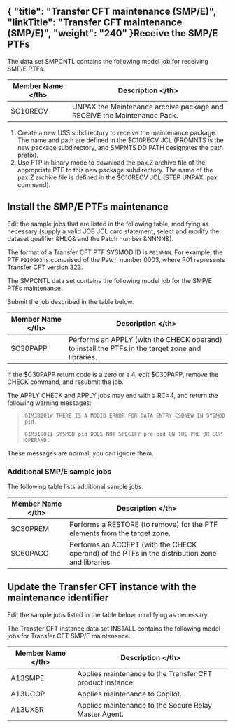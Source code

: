 {
    "title": "Transfer CFT maintenance (SMP/E)",
    "linkTitle": "Transfer CFT maintenance (SMP/E)",
    "weight": "240"
}Receive the SMP/E PTFs
----------------------

The data set SMPCNTL contains the following model job for receiving SMP/E PTFs.


| Member Name &lt;/th&gt;  | Description &lt;/th&gt;  |
| --- | --- |
| $C10RECV  | UNPAX the Maintenance archive package and RECEIVE the Maintenance Pack. |


1. Create a new USS subdirectory to receive the maintenance package. The name and path are defined in the $C10RECV JCL (FROMNTS is the new package subdirectory, and SMPNTS DD PATH designates the path prefix).
1. Use FTP in binary mode to download the pax.Z archive file of the appropriate PTF to this new package subdirectory. The name of the pax.Z archive file is defined in the $C10RECV JCL (STEP UNPAX: pax command).

Install the SMP/E PTFs maintenance
----------------------------------

Edit the sample jobs that are listed in the following table, modifying as necessary (supply a valid JOB JCL card statement, select and modify the dataset qualifier &HLQ& and the Patch number &NNNN&).

The format of a Transfer CFT PTF SYSMOD ID is `P01NNNN`. For example, the PTF `P010003` is comprised of the Patch number 0003, where P01 represents Transfer CFT version 323.

The SMPCNTL data set contains the following model job for the SMP/E PTFs maintenance.

Submit the job described in the table below.


| Member Name &lt;/th&gt;  | Description &lt;/th&gt;  |
| --- | --- |
| $C30PAPP  | Performs an APPLY (with the CHECK operand) to install the PTFs in the target zone and libraries.  |


If the $C30PAPP return code is a zero or a 4, edit $C30PAPP, remove the CHECK command, and resubmit the job.

The APPLY CHECK and APPLY jobs may end with a RC=4, and return the following warning messages:

> `GIM38201W THERE IS A MODID ERROR FOR DATA ENTRY CSDNEW IN SYSMOD pid.`
>
> `GIM31901I SYSMOD pid DOES NOT SPECIFY pre-pid ON THE PRE OR SUP OPERAND.`

These messages are normal; you can ignore them.

### Additional SMP/E sample jobs

The following table lists additional sample jobs.


| Member Name &lt;/th&gt;  | Description &lt;/th&gt;  |
| --- | --- |
| $C30PREM  | Performs a RESTORE (to remove) for the PTF elements from the target zone.  |
| $C60PACC  | Performs an ACCEPT (with the CHECK operand) of the PTFs in the distribution zone and libraries.  |


Update the Transfer CFT instance with the maintenance identifier
----------------------------------------------------------------

Edit the sample jobs listed in the table below, modifying as necessary.

The Transfer CFT instance data set INSTALL contains the following model jobs for Transfer CFT SMP/E maintenance.  


| Member Name &lt;/th&gt;  | Description &lt;/th&gt;  |
| --- | --- |
| A13SMPE | Applies maintenance to the Transfer CFT product instance. |
| A13UCOP | Applies maintenance to Copilot. |
| A13UXSR | Applies maintenance to the Secure Relay Master Agent. |

